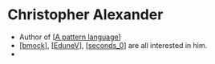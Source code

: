 # Christopher Alexander
- Author of [[A pattern language]]
- [[bmock]], [[EduneV]], [[seconds_0]] are all interested in him.
- 

[//begin]: # "Autogenerated link references for markdown compatibility"
[A pattern language]: a-pattern-language "a-pattern-language"
[bmock]: bmock "bmock"
[EduneV]: edunev "EduneV"
[seconds_0]: seconds_0 "Seconds_0"
[//end]: # "Autogenerated link references"